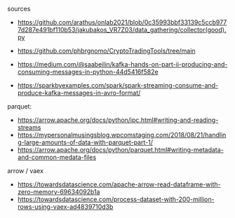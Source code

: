 
sources
- https://github.com/arathus/onlab2021/blob/0c35993bbf33139c5ccb9777d287e491bf110b53/jakubakos_VR7Z03/data_gathering/collector(good).py

- https://github.com/phbrgnomo/CryptoTradingTools/tree/main
- https://medium.com/@saabeilin/kafka-hands-on-part-ii-producing-and-consuming-messages-in-python-44d5416f582e


- https://sparkbyexamples.com/spark/spark-streaming-consume-and-produce-kafka-messages-in-avro-format/

parquet:
- https://arrow.apache.org/docs/python/ipc.html#writing-and-reading-streams
- https://mypersonalmusingsblog.wpcomstaging.com/2018/08/21/handling-large-amounts-of-data-with-parquet-part-1/
- https://arrow.apache.org/docs/python/parquet.html#writing-metadata-and-common-medata-files

arrow / vaex
- https://towardsdatascience.com/apache-arrow-read-dataframe-with-zero-memory-69634092b1a 
- https://towardsdatascience.com/process-dataset-with-200-million-rows-using-vaex-ad4839710d3b